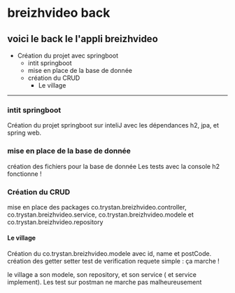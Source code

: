 # breizhvideo back

## voici le back le l'appli breizhvideo

* Création du projet avec springboot
    * intit springboot
    * mise en place de la base de donnée
    * création du CRUD
        * Le village


-----------------------------


### intit springboot
 
Création du projet springboot sur inteliJ avec les dépendances h2, jpa, et spring web.

### mise en place de la base de donnée

création des fichiers pour la base de donnée 
Les tests avec la console h2 fonctionne !

### Création du CRUD

mise en place des packages co.trystan.breizhvideo.controller, co.trystan.breizhvideo.service, co.trystan.breizhvideo.modele et co.trystan.breizhvideo.repository

#### Le village

Création du co.trystan.breizhvideo.modele avec id, name et postCode. création des getter setter
test de verification requete simple : ça marche !

le village a son modele, son repository, et son service ( et service implement).
Les test sur postman ne marche pas malheureusement 